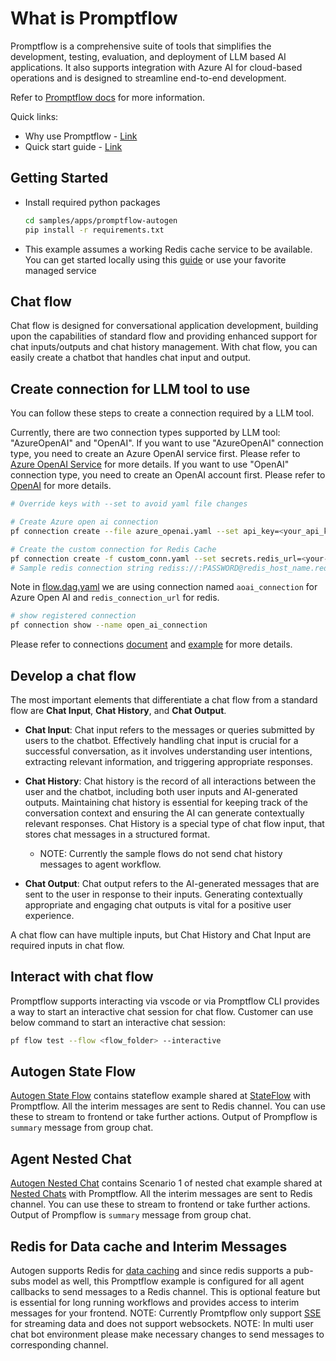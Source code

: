 # What is Promptflow

Promptflow is a comprehensive suite of tools that simplifies the development, testing, evaluation, and deployment of LLM based AI applications. It also supports integration with Azure AI for cloud-based operations and is designed to streamline end-to-end development.

Refer to [Promptflow docs](https://microsoft.github.io/promptflow/) for more information.

Quick links:

- Why use Promptflow - [Link](https://learn.microsoft.com/en-us/azure/machine-learning/prompt-flow/overview-what-is-prompt-flow)
- Quick start guide - [Link](https://microsoft.github.io/promptflow/how-to-guides/quick-start.html)

## Getting Started

- Install required python packages

  ```bash
  cd samples/apps/promptflow-autogen
  pip install -r requirements.txt
  ```

- This example assumes a working Redis cache service to be available. You can get started locally using this [guide](https://redis.io/docs/latest/operate/oss_and_stack/install/install-redis/) or use your favorite managed service

## Chat flow

Chat flow is designed for conversational application development, building upon the capabilities of standard flow and providing enhanced support for chat inputs/outputs and chat history management. With chat flow, you can easily create a chatbot that handles chat input and output.

## Create connection for LLM tool to use

You can follow these steps to create a connection required by a LLM tool.

Currently, there are two connection types supported by LLM tool: "AzureOpenAI" and "OpenAI". If you want to use "AzureOpenAI" connection type, you need to create an Azure OpenAI service first. Please refer to [Azure OpenAI Service](https://azure.microsoft.com/en-us/products/cognitive-services/openai-service/) for more details. If you want to use "OpenAI" connection type, you need to create an OpenAI account first. Please refer to [OpenAI](https://platform.openai.com/) for more details.

```bash
# Override keys with --set to avoid yaml file changes

# Create Azure open ai connection
pf connection create --file azure_openai.yaml --set api_key=<your_api_key> api_base=<your_api_base> --name open_ai_connection

# Create the custom connection for Redis Cache
pf connection create -f custom_conn.yaml --set secrets.redis_url=<your-redis-connection-url> --name redis_connection_url
# Sample redis connection string rediss://:PASSWORD@redis_host_name.redis.cache.windows.net:6380/0
```

Note in [flow.dag.yaml](flow.dag.yaml) we are using connection named `aoai_connection` for Azure Open AI and `redis_connection_url` for redis.

```bash
# show registered connection
pf connection show --name open_ai_connection
```

Please refer to connections [document](https://promptflow.azurewebsites.net/community/local/manage-connections.html) and [example](https://github.com/microsoft/promptflow/tree/main/examples/connections) for more details.

## Develop a chat flow

The most important elements that differentiate a chat flow from a standard flow are **Chat Input**, **Chat History**, and **Chat Output**.

- **Chat Input**: Chat input refers to the messages or queries submitted by users to the chatbot. Effectively handling chat input is crucial for a successful conversation, as it involves understanding user intentions, extracting relevant information, and triggering appropriate responses.

- **Chat History**: Chat history is the record of all interactions between the user and the chatbot, including both user inputs and AI-generated outputs. Maintaining chat history is essential for keeping track of the conversation context and ensuring the AI can generate contextually relevant responses. Chat History is a special type of chat flow input, that stores chat messages in a structured format.

  - NOTE: Currently the sample flows do not send chat history messages to agent workflow.

- **Chat Output**: Chat output refers to the AI-generated messages that are sent to the user in response to their inputs. Generating contextually appropriate and engaging chat outputs is vital for a positive user experience.

A chat flow can have multiple inputs, but Chat History and Chat Input are required inputs in chat flow.

## Interact with chat flow

Promptflow supports interacting via vscode or via Promptflow CLI provides a way to start an interactive chat session for chat flow. Customer can use below command to start an interactive chat session:

```bash
pf flow test --flow <flow_folder> --interactive
```

## Autogen State Flow

[Autogen State Flow](./autogen_stateflow.py) contains stateflow example shared at [StateFlow](https://microsoft.github.io/autogen/blog/2024/02/29/StateFlow/) with Promptflow. All the interim messages are sent to Redis channel. You can use these to stream to frontend or take further actions. Output of Prompflow is `summary` message from group chat.

## Agent Nested Chat

[Autogen Nested Chat](./agentchat_nestedchat.py) contains Scenario 1 of nested chat example shared at [Nested Chats](https://microsoft.github.io/autogen/docs/notebooks/agentchat_nestedchat) with Promptflow. All the interim messages are sent to Redis channel. You can use these to stream to frontend or take further actions. Output of Prompflow is `summary` message from group chat.

## Redis for Data cache and Interim Messages

Autogen supports Redis for [data caching](https://microsoft.github.io/autogen/docs/reference/cache/redis_cache/) and since redis supports a pub-subs model as well, this Promptflow example is configured for all agent callbacks to send messages to a Redis channel. This is optional feature but is essential for long running workflows and provides access to interim messages for your frontend. NOTE: Currently Promtpflow only support [SSE](https://developer.mozilla.org/en-US/docs/Web/API/Server-sent_events) for streaming data and does not support websockets. NOTE: In multi user chat bot environment please make necessary changes to send messages to corresponding channel.
